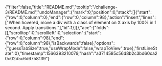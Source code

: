 {"filter":false,"title":"README.md","tooltip":"/challenge-3/README.md","undoManager":{"mark":0,"position":0,"stack":[[{"start":{"row":0,"column":0},"end":{"row":0,"column":98},"action":"insert","lines":["When hovered, move a div with a class of element on X axis by 100% in 1 second. Apply transitions."],"id":1}]]},"ace":{"folds":[],"scrolltop":0,"scrollleft":0,"selection":{"start":{"row":0,"column":98},"end":{"row":0,"column":98},"isBackwards":false},"options":{"guessTabSize":true,"useWrapMode":false,"wrapToView":true},"firstLineState":0},"timestamp":1566393210079,"hash":"a3714595c56d8b2c3bd60ca20c02d5c6d6758139"}
